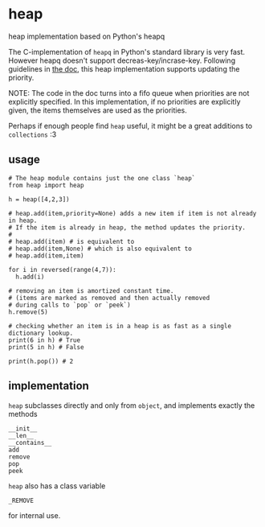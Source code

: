 heap
====

heap implementation based on Python's heapq

The C-implementation of `heapq` in Python's standard library is very fast.
However heapq doesn't support decreas-key/incrase-key.
Following guidelines in [the doc](https://docs.python.org/2/library/heapq.html#priority-queue-implementation-notes), this heap implementation supports updating the priority.

NOTE: The code in the doc turns into a fifo queue when priorities are not explicitly specified. In this implementation, if no priorities are explicitly given, the items themselves are used as the priorities.

Perhaps if enough people find `heap` useful, it might be a great additions to `collections` :3

usage
-----
    
    # The heap module contains just the one class `heap`
    from heap import heap
    
    h = heap([4,2,3])
    
    # heap.add(item,priority=None) adds a new item if item is not already in heap.
    # If the item is already in heap, the method updates the priority.
    # 
    # heap.add(item) # is equivalent to
    # heap.add(item,None) # which is also equivalent to
    # heap.add(item,item)
    
    for i in reversed(range(4,7)):
      h.add(i)
    
    # removing an item is amortized constant time.
    # (items are marked as removed and then actually removed 
    # during calls to `pop` or `peek`)
    h.remove(5)
    
    # checking whether an item is in a heap is as fast as a single dictionary lookup.
    print(6 in h) # True
    print(5 in h) # False
    
    print(h.pop()) # 2

implementation
--------------

`heap` subclasses directly and only from `object`, and implements exactly the methods

    __init__
    __len__
    __contains__
    add
    remove
    pop
    peek

`heap` also has a class variable

    _REMOVE

for internal use.
